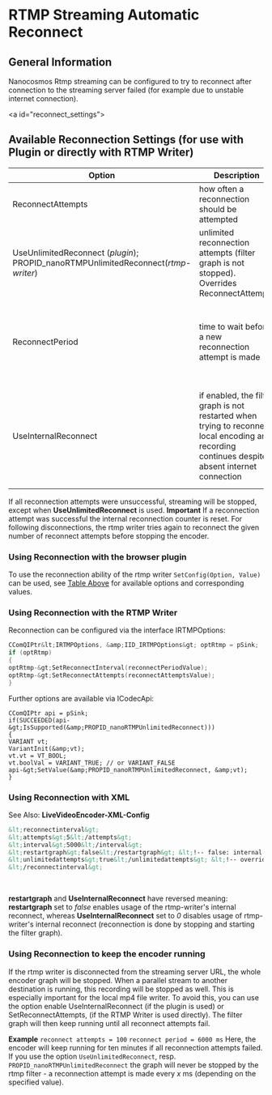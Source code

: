 # RTMP Streaming Automatic Reconnect

## General Information
Nanocosmos Rtmp streaming can be configured to try to reconnect after connection to the streaming server failed (for example due to unstable internet connection).

&lt;a id="reconnect_settings"&gt;
## Available Reconnection Settings (for use with Plugin or directly with RTMP Writer)
| Option | Description | Values |
|--------|-------------|--------|
| ReconnectAttempts | how often a reconnection should be attempted | 0-max(int32). Default: 5 |
| UseUnlimitedReconnect (*plugin*); PROPID_nanoRTMPUnlimitedReconnect(*rtmp-writer*) | unlimited reconnection attempts (filter graph is not stopped). Overrides ReconnectAttempts | 0: disable, 1: enable |
| ReconnectPeriod | time to wait before a new reconnection attempt is made | 100 ms - max(int32)ms. Values &lt; 100 ms disable Auto-reconnect. Default 5000 ms |
| UseInternalReconnect | if enabled, the filter graph is not restarted when trying to reconnect: local encoding and recording continues despite absent internet connection | 0: disabled (reconnection is done by stopping and starting the filter graph), 1: enabled (use internal reconnect of rtmp-writer)|

If all reconnection attempts were unsuccessful, streaming will be stopped, except when **UseUnlimitedReconnect** is used.
**Important**
If a reconnection attempt was successful the internal reconnection counter is reset. For following disconnections, the rtmp writer tries again to reconnect the given number of reconnect attempts before stopping the encoder.

### Using Reconnection with the browser plugin
To use the reconnection ability of the rtmp writer `SetConfig(Option, Value)` can be used, see [Table Above](#reconnect_settings) for available options and corresponding values.

### Using Reconnection with the RTMP Writer
Reconnection can be configured via the interface IRTMPOptions:
```cpp
CComQIPtr&lt;IRTMPOptions, &amp;IID_IRTMPOptions&gt; optRtmp = pSink;
if (optRtmp)
{
optRtmp-&gt;SetReconnectInterval(reconnectPeriodValue);
optRtmp-&gt;SetReconnectAttempts(reconnectAttemptsValue);
}
```
Further options are available via ICodecApi:
```
CComQIPtr api = pSink;
if(SUCCEEDED(api-&gt;IsSupported(&amp;PROPID_nanoRTMPUnlimitedReconnect)))
{
VARIANT vt;
VariantInit(&amp;vt);
vt.vt = VT_BOOL;
vt.boolVal = VARIANT_TRUE; // or VARIANT_FALSE
api-&gt;SetValue(&amp;PROPID_nanoRTMPUnlimitedReconnect, &amp;vt);
}
```
### Using Reconnection with XML
See Also: **LiveVideoEncoder-XML-Config**
```html
&lt;reconnectinterval&gt;
&lt;attempts&gt;5&lt;/attempts&gt;
&lt;interval&gt;5000&lt;/interval&gt;
&lt;restartgraph&gt;false&lt;/restartgraph&gt; &lt;!-- false: internal reconnect of the rtmp writer will be used--&gt;
&lt;unlimitedattempts&gt;true&lt;/unlimitedattempts&gt; &lt;!-- overrides attempts (5 in this example) --&gt;
&lt;/reconnectinterval&gt;
```
&nbsp;

**restartgraph** and **UseInternalReconnect** have reversed meaning:
**restartgraph** set to *false* enables usage of the rtmp-writer's internal reconnect, whereas **UseInternalReconnect** set to *0* disables usage of rtmp-writer's internal reconnect (reconnection is done by stopping and starting the filter graph).

### Using Reconnection to keep the encoder running
If the rtmp writer is disconnected from the streaming server URL, the whole encoder graph will be stopped. When a parallel stream to another destination is running, this recording will be stopped as well. This is especially important for the local mp4 file writer. To avoid this, you can use the option enable UseInternalReconnect (if the plugin is used) or SetReconnectAttempts, (if the RTMP Writer is used directly). The filter graph will then keep running until all reconnect attempts fail.

**Example**
`reconnect attempts = 100`
`reconnect period = 6000 ms`
Here, the encoder will keep running for ten minutes if all reconnection attempts failed. If you use the option `UseUnlimitedReconnect`, resp. `PROPID_nanoRTMPUnlimitedReconnect` the graph will never be stopped by the rtmp filter - a reconnection attempt is made every *x* ms (depending on the specified value).
